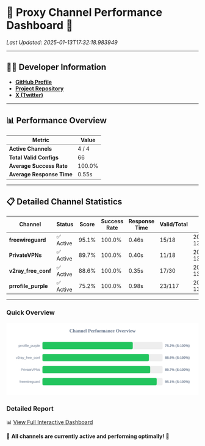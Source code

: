 # 🌟 Proxy Channel Performance Dashboard 🌟

_Last Updated: 2025-01-13T17:32:18.983949_

---

## 👩‍💻 Developer Information

- **[GitHub Profile](https://github.com/4n0nymou3)**  
- **[Project Repository](https://github.com/4n0nymou3/multi-proxy-config-fetcher)**  
- **[X (Twitter)](https://x.com/4n0nymou3)**  

---

## 📊 Performance Overview

| Metric                | Value       |
|-----------------------|-------------|
| **Active Channels**   | 4 / 4       |
| **Total Valid Configs** | 66          |
| **Average Success Rate** | 100.0%      |
| **Average Response Time** | 0.55s       |

---

## 📋 Detailed Channel Statistics

| Channel          | Status     | Score  | Success Rate | Response Time | Valid/Total | Last Success               |
|------------------|------------|--------|--------------|---------------|-------------|----------------------------|
| **freewireguard**  | ✅ Active  | 95.1%  | 100.0% | 0.46s         | 15/18       | 2025-01-13T17:32:18.982051 |
| **PrivateVPNs**  | ✅ Active  | 89.7%  | 100.0% | 0.40s         | 11/18       | 2025-01-13T17:32:18.493319 |
| **v2ray_free_conf**  | ✅ Active  | 88.6%  | 100.0% | 0.35s         | 17/30       | 2025-01-13T17:32:18.057272 |
| **prrofile_purple**  | ✅ Active  | 75.2%  | 100.0% | 0.98s         | 23/117       | 2025-01-13T17:32:17.658984 |

---

### Quick Overview
<div align="center">
  <a href="https://raw.githubusercontent.com/nullluser/NullRepo/refs/heads/main/assets/channel_stats_chart.svg">
    <img src="https://raw.githubusercontent.com/nullluser/NullRepo/refs/heads/main/assets/channel_stats_chart.svg" alt="Source Performance Statistics" width="800">
  </a>
</div>

### Detailed Report
📊 [View Full Interactive Dashboard](https://htmlpreview.github.io/?https://github.com/nullluser/NullRepo/blob/main/assets/performance_report.html)

🎉 **All channels are currently active and performing optimally!** 🎉
